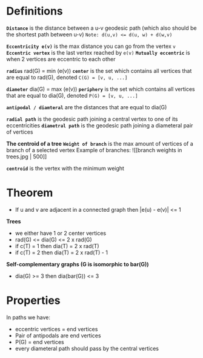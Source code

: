 # Definitions
**`Distance`** is the distance between a u-v geodesic path (which also should be the shortest path between u-v)
`Note: d(u,v) <= d(u, w) + d(w,v)`

**`Eccentricity e(v)`** is the max distance you can go from the vertex `v` 
**`Eccentric vertex`** is the last vertex reached by `e(v)`
**`Mutually eccentric`** is when 2 vertices are eccentric to each other

**`radius`** rad(G) = min (e(v))
**`center`** is the set which contains all vertices that are equal to rad(G), denoted `C(G) = [v, u, ...]`

**`diameter`** dia(G) = max (e(v))
**`periphery`** is the set which contains all vertices that are equal to dia(G), denoted `P(G) = [v, u, ...]`

**`antipodal / diamteral`** are the distances that are equal to dia(G)

**`radial path`** is the geodesic path joining a central vertex to one of its eccentricities
**`diametral path`** is the geodesic path joining a diameteral pair of vertices

**The centroid of a tree**
**`Weight of branch`** is the max amount of vertices of a branch of a selected vertex
Example of branches:
![[branch weights in trees.jpg | 500]]

**`centroid`** is the vertex with the minimum weight 


# Theorem
- If u and v are adjacent in a connected graph  then  |e(u) - e(v)| <= 1

**Trees**
- we either have 1 or 2 center vertices
- rad(G) <= dia(G) <= 2 x rad(G)
- if c(T) = 1 then dia(T) = 2 x rad(T)
- if c(T) = 2 then dia(T) = 2 x rad(T) - 1

**Self-complementary graphs (G is isomorphic to bar(G))**
- dia(G) >= 3 then dia(bar(G)) <= 3
# Properties 
In paths we have:
- eccentric vertices = end vertices
- Pair of antipodals are end vertices
- P(G)  = end vertices
- every diameteral path should pass by the central vertices 